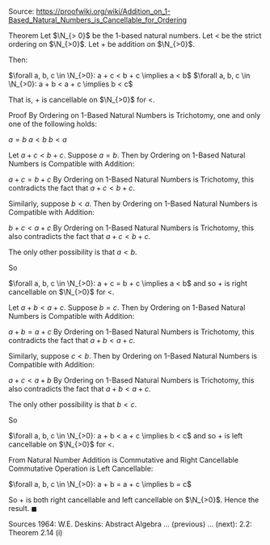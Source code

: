 # 

Source: https://proofwiki.org/wiki/Addition_on_1-Based_Natural_Numbers_is_Cancellable_for_Ordering

Theorem
Let $\N_{> 0}$ be the $1$-based natural numbers.
Let $<$ be the strict ordering on $\N_{>0}$.
Let $+$ be addition on $\N_{>0}$.

Then:

$\forall a, b, c \in \N_{>0}: a + c < b + c \implies a < b$
$\forall a, b, c \in \N_{>0}: a + b < a + c \implies b < c$

That is, $+$ is cancellable on $\N_{>0}$ for $<$.


Proof
By Ordering on $1$-Based Natural Numbers is Trichotomy, one and only one of the following holds:

$a = b$
$a < b$
$b < a$

Let $a + c < b + c$.
Suppose $a = b$.
Then by Ordering on $1$-Based Natural Numbers is Compatible with Addition:

$a + c = b + c$
By Ordering on $1$-Based Natural Numbers is Trichotomy, this contradicts the fact that $a + c < b + c$.

Similarly, suppose $b < a$.
Then by Ordering on $1$-Based Natural Numbers is Compatible with Addition:

$b + c < a + c$
By Ordering on $1$-Based Natural Numbers is Trichotomy, this also contradicts the fact that $a + c < b + c$.

The only other possibility is that $a < b$.

So 

$\forall a, b, c \in \N_{>0}: a + c = b + c \implies a < b$
and so $+$ is right cancellable on $\N_{>0}$ for $<$.

Let $a + b < a + c$.
Suppose $b = c$.
Then by Ordering on $1$-Based Natural Numbers is Compatible with Addition:

$a + b = a + c$
By Ordering on $1$-Based Natural Numbers is Trichotomy, this contradicts the fact that $a + b < a + c$.

Similarly, suppose $c < b$.
Then by Ordering on $1$-Based Natural Numbers is Compatible with Addition:

$a + c < a + b$
By Ordering on $1$-Based Natural Numbers is Trichotomy, this also contradicts the fact that $a + b < a + c$.

The only other possibility is that $b < c$.

So 

$\forall a, b, c \in \N_{>0}: a + b < a + c \implies b < c$
and so $+$ is left cancellable on $\N_{>0}$ for $<$.

From Natural Number Addition is Commutative and Right Cancellable Commutative Operation is Left Cancellable:

$\forall a, b, c \in \N_{>0}: a + b = a + c \implies b = c$

So $+$ is both right cancellable and left cancellable on $\N_{>0}$.
Hence the result.
$\blacksquare$


Sources
1964: W.E. Deskins: Abstract Algebra ... (previous) ... (next): $2.2$: Theorem $2.14 \ \text{(i)}$




